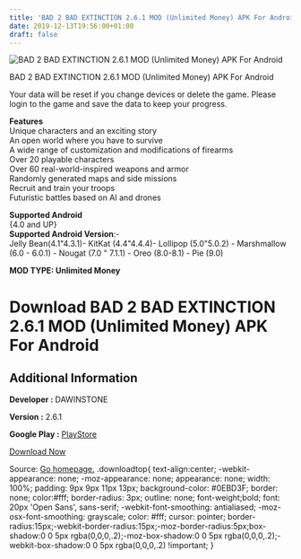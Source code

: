 ```yaml
---
title: 'BAD 2 BAD EXTINCTION 2.6.1 MOD (Unlimited Money) APK For Android'
date: 2019-12-13T19:56:00+01:00
draft: false
---
```


![BAD 2 BAD EXTINCTION 2.6.1 MOD (Unlimited Money) APK For Android](https://i1.wp.com/apkhome.net/wp-content/uploads/2019/12/BAD-2-BAD-EXTINCTION-1.png "BAD 2 BAD EXTINCTION 2.6.1 MOD (Unlimited Money) APK For Android")

  

BAD 2 BAD EXTINCTION 2.6.1 MOD (Unlimited Money) APK For Android

Your data will be reset if you change devices or delete the game. Please login to the game and save the data to keep your progress.

**Features**  
Unique characters and an exciting story  
An open world where you have to survive  
A wide range of customization and modifications of firearms  
Over 20 playable characters  
Over 60 real-world-inspired weapons and armor  
Randomly generated maps and side missions  
Recruit and train your troops  
Futuristic battles based on AI and drones

**Supported Android**  
{4.0 and UP}  
**Supported Android Version**:-  
Jelly Bean(4.1"4.3.1)- KitKat (4.4"4.4.4)- Lollipop (5.0"5.0.2) - Marshmallow (6.0 - 6.0.1) - Nougat (7.0 " 7.1.1) - Oreo (8.0-8.1) - Pie (9.0)

**MOD TYPE: Unlimited Money**

Download BAD 2 BAD EXTINCTION 2.6.1 MOD (Unlimited Money) APK For Android
=========================================================================

Additional Information
----------------------

**Developer :** DAWINSTONE

**Version :** 2.6.1

**Google Play :** [PlayStore](https://play.google.com/store/apps/details?id=com.dawinstone.b2be)

  

[Download Now](https://store4app.co/post/bad-2-bad-extinction-2-6-1-mod-unlimited-money-apk-for-android_1576254007)

  
Source: [Go homepage.](https://store4app.co/post/bad-2-bad-extinction-2-6-1-mod-unlimited-money-apk-for-android_1576254007) .downloadtop{ text-align:center; -webkit-appearance: none; -moz-appearance: none; appearance: none; width: 100%; padding: 9px 9px 11px 13px; background-color: #0EBD3F; border: none; color:#fff; border-radius: 3px; outline: none; font-weight;bold; font: 20px 'Open Sans', sans-serif; -webkit-font-smoothing: antialiased; -moz-osx-font-smoothing: grayscale; color: #fff; cursor: pointer; border-radius:15px;-webkit-border-radius:15px;-moz-border-radius:5px;box-shadow:0 0 5px rgba(0,0,0,.2);-moz-box-shadow:0 0 5px rgba(0,0,0,.2);-webkit-box-shadow:0 0 5px rgba(0,0,0,.2) !important; }